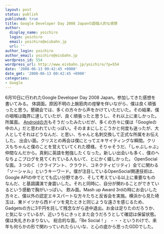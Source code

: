 ```yaml
---
layout: post
status: publish
published: true
title: Google Developer Day 2008 Japanの超個人的な感想
author:
  display_name: yoichiro
  login: yoichiro
  email: yoichiro@eisbahn.jp
  url: ''
author_login: yoichiro
author_email: yoichiro@eisbahn.jp
wordpress_id: 554
wordpress_url: http://www.eisbahn.jp/yoichiro/?p=554
date: '2008-06-13 09:42:45 +0900'
date_gmt: '2008-06-13 00:42:45 +0900'
categories:
- Google
---
```


6月10日に行われたGoogle Developer Day 2008 Japan。参加してきた感想を書いてみる。
体調面。原因不明の上腕筋肉の痙攣を伴いながら、僕は良く頑張ったと思う。懇親会では、多くの方々から声をかけていただいた。その結果、僕の咽喉は臨界に達していたが、良く頑張ったと思うし、それ以上に楽しかった。
所属面。
[Androidの方](http://blog.akaiho.com/archives/232)もそうだったみたいだが、多くの方々に僕は「Googleの中の人」だと思われていたっぽい。そのままにしとこうかと何度も迷ったが、大人としてそれはどうなんだ、と思い、ちゃんと名刺交換して正式な所属をお伝えした。
出会い面。クリスとの再会は僕にとってエキサイティングな瞬間。クリスもちゃんと僕のことを覚えていてくれた模様。そりゃそうだ、「しゃぶしゃぶ」仲間なんだから。真剣に英語を勉強したくなった。新しい出会いも多く、僕のへなちょこブログを見てくれている人もいて、とにかく嬉しかった。
OpenSocialな面。３つのＣ（クライアント、クラウド、コネクティビリティ）全てに関わる「ソーシャル」というキーワード。僕が注目しているOpenSocial関連技術は、Google APIの中でとても広い分野であり、そして考えている以上に重要なものなんだ、と基調講演で身震いした。それと同時に、自分が関わることができているという感動で胸がいっぱい。
飲み面。Mash up Award 3rdの時にお会いした方々と、僕以外の認定エキスパートな方々たちと反省会を実施。横浜から見た埼玉は、東ドイツから西ドイツを見たときと同じような遠さを感じるため、Gadgetsの方に3千円を託して残念ながら途中退出。お金は足りたのだろうか、と気になっているが、近いうちにきっとまた会うだろうとして確認は保留状態。僕は失礼きわまりない。
総合的な面。「Be Social！」
・・・というわけで、来年も何らかの形で関わっていれたらいいな、と心の底から思ったGDDでした。
